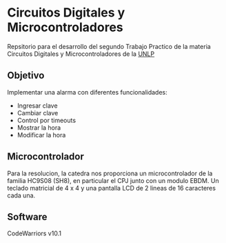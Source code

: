 # Circuitos Digitales y Microcontroladores
Repsitorio para el desarrollo del segundo Trabajo Practico de la materia Circuitos Digitales y Microcontroladores de la [UNLP](http://www.unlp.edu.ar/)
## Objetivo
Implementar una alarma con diferentes funcionalidades:
* Ingresar clave
* Cambiar clave
* Control por timeouts
* Mostrar la hora
* Modificar la hora
## Microcontrolador
Para la resolucion, la catedra nos proporciona un microcontrolador de la familia HC9S08 (SH8), en particular el CPJ junto con un  modulo EBDM. Un teclado matricial de 4 x 4 y una pantalla LCD de 2 lineas de 16 caracteres cada una.
## Software
CodeWarriors v10.1
